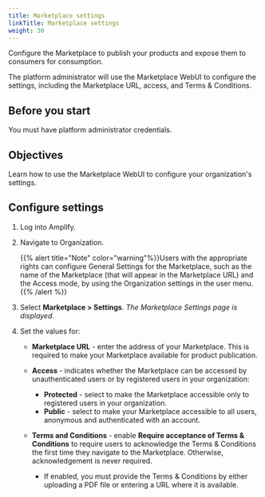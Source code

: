 ```yaml
---
title: Marketplace settings
linkTitle: Marketplace settings
weight: 30
---
```


Configure the Marketplace to publish your products and expose them to consumers for consumption.

The platform administrator will use the Marketplace WebUI to configure the settings, including the Marketplace URL, access, and Terms & Conditions.

## Before you start

You must have platform administrator credentials.

## Objectives

Learn how to use the Marketplace WebUI to configure your organization's settings.

## Configure settings

1. Log into Amplify.
2. Navigate to Organization.

    {{% alert title="Note" color="warning"%}}Users with the appropriate rights can configure General Settings for the Marketplace, such as the name of the Marketplace (that will appear in the Marketplace URL) and the Access mode, by using the Organization settings in the user menu.{{% /alert %}}

3. Select **Marketplace > Settings**. *The Marketplace Settings page is displayed*.
4. Set the values for:

    * **Marketplace URL** - enter the address of your Marketplace. This is required to make your Marketplace available for product publication.
    * **Access** - indicates whether the Marketplace can be accessed by unauthenticated users or by registered users in your organization:

        * **Protected** - select to make the Marketplace accessible only to registered users in your organization.
        * **Public** - select to make your Marketplace accessible to all users, anonymous and authenticated with an account.

    * **Terms and Conditions** - enable **Require acceptance of Terms & Conditions** to require users to acknowledge the Terms & Conditions the first time they navigate to the Marketplace. Otherwise, acknowledgement is never required.

        * If enabled, you must provide the Terms & Conditions by either uploading a PDF file or entering a URL where it is available.
